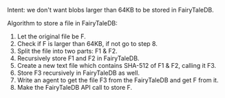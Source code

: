 Intent: we don't want blobs larger than 64KB to be stored in FairyTaleDB.

Algorithm to store a file in FairyTaleDB:

1. Let the original file be F.
2. Check if F is larger than 64KB, if not go to step 8.
3. Split the file into two parts: F1 & F2.
4. Recursively store F1 and F2 in FairyTaleDB.
5. Create a new text file which contains SHA-512 of F1 & F2, calling it F3.
6. Store F3 recursively in FairyTaleDB as well.
7. Write an agent to get the file F3 from the FairyTaleDB and get F from it.
8. Make the FairyTaleDB API call to store F.
